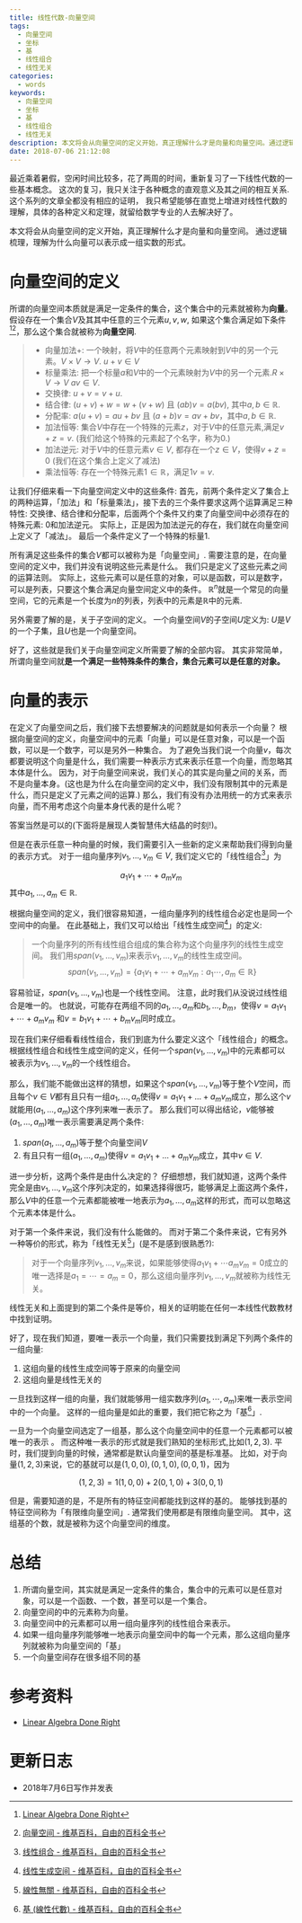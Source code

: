 ```yaml
---
title: 线性代数-向量空间
tags:
  - 向量空间
  - 坐标
  - 基
  - 线性组合
  - 线性无关
categories:
  - words
keywords:
  - 向量空间
  - 坐标
  - 基
  - 线性组合
  - 线性无关
description: 本文将会从向量空间的定义开始，真正理解什么才是向量和向量空间。通过逻辑梳理，理解为什么向量可以表示成一组实数的形式。
date: 2018-07-06 21:12:08
---
```





最近乘着暑假，空闲时间比较多，花了两周的时间，重新复习了一下线性代数的一些基本概念。
这次的复习，我只关注于各种概念的直观意义及其之间的相互关系.
这个系列的文章全都没有相应的证明，
我只希望能够在直觉上增进对线性代数的理解，具体的各种定义和定理，就留给数学专业的人去解决好了。

本文将会从向量空间的定义开始，真正理解什么才是向量和向量空间。
通过逻辑梳理，理解为什么向量可以表示成一组实数的形式。

# 向量空间的定义

所谓的向量空间本质就是满足一定条件的集合，这个集合中的元素就被称为**向量**。
假设存在一个集合$V$及其其中任意的三个元素$u,v,w$, 如果这个集合满足如下条件[^1][^2]，那么这个集合就被称为**向量空间**.


> - 向量加法$+$: 一个映射，将$V$中的任意两个元素映射到$V$中的另一个元素。$V\times V\rightarrow V$. $u+v\in V$
> - 标量乘法: 把一个标量$a$和$V$中的一个元素映射为$V$中的另一个元素.$R\times V\rightarrow V$ $av\in V$.
> - 交换律: $u+v=v+u$.
> - 结合律: $(u+v)+w=w+(v+w)$ 且 $(ab)v=a(bv)$, 其中$a,b\in\mathbb{R}$.
> - 分配率: $a(u+v)=au+bv$ 且 $(a+b)v=av+bv$，其中$a,b\in\mathbb{R}$.
> - 加法恒等: 集合$V$中存在一个特殊的元素$z$，对于$V$中的任意元素,满足$v+z=v$.
>             (我们给这个特殊的元素起了个名字，称为$0$.)
> - 加法逆元: 对于$V$中的任意元素$v\in V$, 都存在一个$z\in V$，使得$v+z=0$
>             (我们在这个集合上定义了减法)
> - 乘法恒等: 存在一个特殊元素$1\in\mathbb{R}$，满足$1v=v$.

让我们仔细来看一下向量空间定义中的这些条件:
首先，前两个条件定义了集合上的两种运算，「加法」和「标量乘法」，接下去的三个条件要求这两个运算满足三种特性: 交换律、结合律和分配率，后面两个个条件又约束了向量空间中必须存在的特殊元素: $0$和加法逆元。
实际上，正是因为加法逆元的存在，我们就在向量空间上定义了「减法」。
最后一个条件定义了一个特殊的标量$1$.

所有满足这些条件的集合$V$都可以被称为是「向量空间」.
需要注意的是，在向量空间的定义中，我们并没有说明这些元素是什么。
我们只是定义了这些元素之间的运算法则。
实际上，这些元素可以是任意的对象，可以是函数，可以是数字，可以是列表，只要这个集合满足向量空间定义中的条件。
$\mathbb{R}^n$就是一个常见的向量空间，它的元素是一个长度为$n$的列表，列表中的元素是$\mathbb{R}$中的元素.

另外需要了解的是，关于子空间的定义。
一个向量空间$V$的子空间$U$定义为: $U$是$V$的一个子集，且$U$也是一个向量空间。

好了，这些就是我们关于向量空间定义所需要了解的全部内容。
其实非常简单，所谓向量空间就**是一个满足一些特殊条件的集合，集合元素可以是任意的对象。**

# 向量的表示

在定义了向量空间之后，我们接下去想要解决的问题就是如何表示一个向量？
根据向量空间的定义，向量空间中的元素「向量」可以是任意对象，可以是一个函数，可以是一个数字，可以是另外一种集合。
为了避免当我们说一个向量$v$，每次都要说明这个向量是什么，我们需要一种表示方式来表示任意一个向量，而忽略其本体是什么。
因为，对于向量空间来说，我们关心的其实是向量之间的关系，而不是向量本身。(这也是为什么在向量空间的定义中，我们没有限制其中的元素是什么，而只是定义了元素之间的运算.)
那么，我们有没有办法用统一的方式来表示向量，而不用考虑这个向量本身代表的是什么呢？

答案当然是可以的(下面将是展现人类智慧伟大结晶的时刻!)。

但是在表示任意一种向量的时候，我们需要引入一些新的定义来帮助我们得到向量的表示方式。
对于一组向量序列$v_1,\ldots,v_m\in V$, 我们定义它的「线性组合[^3]」为

$$
a_1v_1+\cdots+a_mv_m
$$
其中$a_1,\ldots,a_m\in\mathbb{R}$.

根据向量空间的定义，我们很容易知道，一组向量序列的线性组合必定也是同一个空间中的向量。
在此基础上，我们又可以给出「线性生成空间[^4]」的定义:

> 一个向量序列的所有线性组合组成的集合称为这个向量序列的线性生成空间。
> 我们用$span(v_1,\ldots,v_m)$来表示$v_1,\ldots,v_m$的线性生成空间。
> $$
span(v_1,\ldots,v_m) = \{a_1v_1+\cdots+a_mv_m:a_1\cdots,a_m\in\mathbb{R}\}
> $$

容易验证，$span(v_1,\ldots,v_m)$也是一个线性空间。
注意，此时我们从没说过线性组合是唯一的。
也就说，可能存在两组不同的$a_1,\ldots,a_m$和$b_1,\ldots,b_m$，使得$v=a_1v_1+\cdots+a_mv_m$ 和$v=b_1v_1+\cdots+b_mv_m$同时成立。

现在我们来仔细看看线性组合，我们到底为什么要定义这个「线性组合」的概念。
根据线性组合和线性生成空间的定义，任何一个$span(v_1,\ldots,v_m)$中的元素都可以被表示为$v_1,\ldots,v_m$的一个线性组合。

那么，我们能不能做出这样的猜想，如果这个$span(v_1,\ldots,v_m)$等于整个$V$空间，而且每个$v\in V$都有且只有一组$a_1,\ldots,a_n$使得$v=a_1v_1+\ldots+a_mv_m$成立，那么这个$v$就能用$(a_1,\ldots,a_m)$这个序列来唯一表示了。
那么我们可以得出结论，$v$能够被$(a_1,\ldots,a_m)$唯一表示需要满足两个条件:

1. $span(a_1,\ldots,a_m)$等于整个向量空间$V$
2. 有且只有一组$(a_1,\ldots,a_m)$使得$v=a_1v_1+\ldots+a_mv_m$成立，其中$v\in V$.

进一步分析，这两个条件是由什么决定的？
仔细想想，我们就知道，这两个条件完全是由$v_1,\ldots,v_m$这个序列决定的，如果选择得很巧，能够满足上面这两个条件，那么$V$中的任意一个元素都能被唯一地表示为$a_1,\ldots,a_m$这样的形式，而可以忽略这个元素本体是什么。

对于第一个条件来说，我们没有什么能做的。
而对于第二个条件来说，它有另外一种等价的形式，称为「线性无关[^5]」(是不是感到很熟悉?):

> 对于一个向量序列$v_1,\ldots,v_m$来说，如果能够使得$a_1v_1+\cdots a_mv_m=0$成立的唯一选择是$a_1=\cdots=a_m=0$，那么这组向量序列$v_1,\ldots,v_m$就被称为线性无关。

线性无关和上面提到的第二个条件是等价，相关的证明能在任何一本线性代数教材中找到证明。

好了，现在我们知道，要唯一表示一个向量，我们只需要找到满足下列两个条件的一组向量:

1. 这组向量的线性生成空间等于原来的向量空间
2. 这组向量是线性无关的

一旦找到这样一组的向量，我们就能够用一组实数序列$(a_1,\cdots,a_m)$来唯一表示空间中的一个向量。
这样的一组向量是如此的重要，我们把它称之为「基[^6]」.

一旦为一个向量空间选定了一组基，那么这个向量空间中的任意一个元素都可以被唯一的表示   。
而这种唯一表示的形式就是我们熟知的坐标形式,比如$(1,2,3)$.
平时，我们提到向量的时候，通常都是默认向量空间的基是标准基。
比如，对于向量$(1,2,3)$来说，它的基就可以是$(1,0,0),(0,1,0),(0,0,1)$，因为

$$
(1,2,3) = 1(1,0,0) + 2(0,1,0) + 3(0,0,1)
$$

但是，需要知道的是，不是所有的特征空间都能找到这样的基的。
能够找到基的特征空间称为「有限维向量空间」.
通常我们使用都是有限维向量空间。
其中，这组基的个数，就是被称为这个向量空间的维度。


# 总结

1. 所谓向量空间，其实就是满足一定条件的集合，集合中的元素可以是任意对象，可以是一个函数、一个数，甚至可以是一个集合。
2. 向量空间的中的元素称为向量。
3. 向量空间中的元素都可以用一组向量序列的线性组合来表示。
4. 如果一组向量序列能够唯一地表示向量空间中的每一个元素，那么这组向量序列就被称为向量空间的「基」
5. 一个向量空间存在很多组不同的基

# 参考资料

- [Linear Algebra Done Right](https://www.amazon.com/Linear-Algebra-Right-Undergraduate-Mathematics/dp/3319110799/ref=sr_1_1?ie=UTF8&qid=1530890765&sr=8-1&keywords=Linear+algebra+done+right)

[^1]: [Linear Algebra Done Right](https://www.amazon.com/Linear-Algebra-Right-Undergraduate-Mathematics/dp/3319110799/ref=sr_1_1?ie=UTF8&qid=1530890765&sr=8-1&keywords=Linear+algebra+done+right)
[^2]: [向量空间 - 维基百科，自由的百科全书](https://zh.wikipedia.org/wiki/%E5%90%91%E9%87%8F%E7%A9%BA%E9%97%B4)
[^3]: [线性组合 - 维基百科，自由的百科全书](https://zh.wikipedia.org/wiki/%E7%BA%BF%E6%80%A7%E7%BB%84%E5%90%88)
[^4]: [线性生成空间 - 维基百科，自由的百科全书](https://zh.wikipedia.org/wiki/%E7%BA%BF%E6%80%A7%E7%94%9F%E6%88%90%E7%A9%BA%E9%97%B4)
[^5]: [線性無關 - 维基百科，自由的百科全书](https://zh.wikipedia.org/wiki/%E7%B7%9A%E6%80%A7%E7%84%A1%E9%97%9C)
[^6]: [基 (線性代數) - 维基百科，自由的百科全书](https://zh.wikipedia.org/wiki/%E5%9F%BA_(%E7%B7%9A%E6%80%A7%E4%BB%A3%E6%95%B8))


# 更新日志

- 2018年7月6日写作并发表
